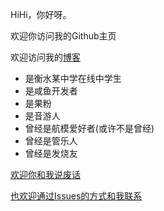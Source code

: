 <!--
### Hi there 👋


**ssyximmlove/ssyximmlove** is a ✨ _special_ ✨ repository because its `README.md` (this file) appears on your GitHub profile.

Here are some ideas to get you started:

- 🔭 I’m currently working on ...
- 🌱 I’m currently learning ...
- 👯 I’m looking to collaborate on ...
- 🤔 I’m looking for help with ...
- 💬 Ask me about ...
- 📫 How to reach me: ...
- 😄 Pronouns: ...
- ⚡ Fun fact: ...
-->

HiHi，你好呀。

欢迎你访问我的Github主页

欢迎访问我的[博客](https://echon.top)

- 是衡水某中学在线中学生
- 是咸鱼开发者
- 是果粉
- 是音游人
- 曾经是航模爱好者(或许不是曾经)
- 曾经是管乐人
- 曾经是发烧友

[欢迎你和我说废话](mailto:ssyximmlove@gmail.com)

[也欢迎通过Issues的方式和我联系](https://github.com/ssyximmlove/ssyximmlove/issues)
